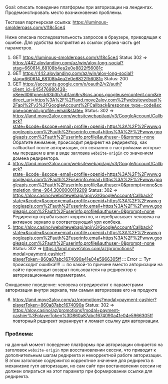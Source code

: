 Goal: описать поведение платформы при авторизации на лендингах. Продемонстировать место возникновения проблемы.

Тестовая партнерская ссылка: https://luminous-smolderpass.com/s118c5ce4

Ниже описана последовательность запросов в браузере, приводящая к ошибке. Для удобства восприятия из ссылок убрана часть get параметров.

1. GET https://luminous-smolderpass.com/s118c5ce4 Status 302 => https://442.alovlanding.com/az/win/alov-long-social?stag=660614_68108b4ea2e0e8822f56081c
2.  GET https://442.alovlanding.com/az/win/alov-long-social?stag=660614_68108b4ea2e0e8822f56081c Status: 200
3. GET https://accounts.google.com/o/oauth2/v2/auth?client_id=645476980438-n8eedl06tpneck63b3b7ub1am8rv8sns.apps.googleusercontent.com&redirect_uri=https%3A%2F%2Fland.move2alov.com%2Fwebsitewebapi%2Fapi%2Fv3%2FGoogleAccount%2FCallback&response_type=code&scope=openid+profile+email&state= Status: 302 => https://land.move2alov.com/websitewebapi/api/v3/GoogleAccount/Callback?state=&code=&scope=email+profile+openid+https%3A%2F%2Fwww.googleapis.com%2Fauth%2Fuserinfo.email+https%3A%2F%2Fwww.googleapis.com%2Fauth%2Fuserinfo.profile&authuser=0&prompt=none
Обратите внимание, происходит редирект на редиректор, как callbackurl после авторизации, это связанно с настройками которые мы передаем в апи в виде загловка `website-origin` со значением домена редиректора.
4.   https://land.move2alov.com/websitewebapi/api/v3/GoogleAccount/Callback?state=&code=&scope=email+profile+openid+https%3A%2F%2Fwww.googleapis.com%2Fauth%2Fuserinfo.email+https%3A%2F%2Fwww.googleapis.com%2Fauth%2Fuserinfo.profile&authuser=0&prompt=none&completion_time=964.3000000119209 Status: 302 => https://alov.casino/websitewebapi/api/v3/GoogleAccount/Callback?state=&code=&scope=email+profile+openid+https%3A%2F%2Fwww.googleapis.com%2Fauth%2Fuserinfo.email+https%3A%2F%2Fwww.googleapis.com%2Fauth%2Fuserinfo.profile&authuser=0&prompt=none
Редиректор отрабатывает корректно, и перебрасывает человека на активное зеркало в соответсвующий урл колбека.
5.   https://alov.casino/websitewebapi/api/v3/GoogleAccount/Callback?state=&code=&scope=email+profile+openid+https%3A%2F%2Fwww.googleapis.com%2Fauth%2Fuserinfo.email+https%3A%2F%2Fwww.googleapis.com%2Fauth%2Fuserinfo.profile&authuser=0&prompt=none Status: 302 => https://land.move2alov.com/az/promotions?modal=payment-cashier?playerToken=860a87abc1674090a41e04e5966305ff
::: Error :::
Тут происходит ошибка!!!!
:::
по какой-то причине вместо авторизации на сайте происходит возврат пользователя на редиректор с авторизационными параметрами.

Ожидаемое поведение:  человека отредиректит с параметрами авторизации внутри зеркала, тем самым авторизовав его на продукте

6. https://land.move2alov.com/az/promotions?modal=payment-cashier?playerToken=860a87abc1674090a Status: 302 => https://alov.casino/az/promotions?modal=payment-cashier%3FplayerToken%3D860a87abc1674090a41e04e5966305ff
повторный редирект экранирует и ломает ссылку для авторизации.


### Проблема:
на данный момент поведение платформы при авторизации опирается на заголовок `website-origin` при восстановлении сессии, что приводит к дополнительным шагам редиректа и некорректной работе авторизации. В этом заголовке содержится корректное значение для редиректа в механизме гугл авторизации, но сам сайт при востановлении сессии не должен опираться на этот параметр при формировании ссылки для редиректа.